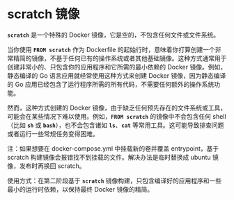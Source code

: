 # scratch 镜像

**`scratch`** 是一个特殊的 Docker 镜像，它是空的，不包含任何文件或文件系统。

当你使用 **`FROM scratch`** 作为 Dockerfile 的起始行时，意味着你打算创建一个非常精简的镜像，不基于任何已有的操作系统或者其他基础镜像。这种方式通常用于创建非常小的、只包含你的应用程序和它所需的最小依赖的 Docker 镜像。例如，静态编译的 Go 语言应用就经常使用这种方式来创建 Docker 镜像，因为静态编译的 Go 应用已经包含了运行程序所需的所有代码，不需要任何额外的操作系统功能。

然而，这种方式创建的 Docker 镜像，由于缺乏任何预先存在的文件系统或工具，可能会在某些情况下难以使用。例如，**`FROM scratch`** 的镜像中不会包含任何 shell（比如 **`sh`** 或 **`bash`**），也不会包含诸如 **`ls`**、**`cat`** 等常用工具。这可能导致排查问题或者运行一些常规任务变得困难。

注：如果想要在 docker-compose.yml 中挂载新的卷并覆盖 entrypoint，基于 scratch 构建镜像会报错找不到挂载的文件。解决办法是临时替换成 ubuntu 镜像，发布时再换回 scratch。

使用方式：在第二阶段基于 **`scratch`** 镜像构建，只包含编译好的应用程序和一些最小的运行时依赖，以保持最终 Docker 镜像的精简。